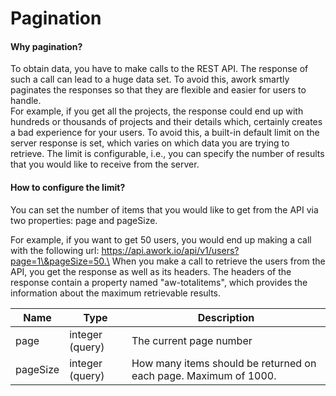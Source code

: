 # Pagination

#### Why pagination? <a href="paginationintherestapi-whypagination" id="paginationintherestapi-whypagination"></a>

To obtain data, you have to make calls to the REST API. The response of such a call can lead to a huge data set. To avoid this, awork smartly paginates the responses so that they are flexible and easier for users to handle.\
For example, if you get all the projects, the response could end up with hundreds or thousands of projects and their details which, certainly creates a bad experience for your users. To avoid this, a built-in default limit on the server response is set, which varies on which data you are trying to retrieve. The limit is configurable, i.e., you can specify the number of results that you would like to receive from the server.

#### How to configure the limit? <a href="paginationintherestapi-whypagination" id="paginationintherestapi-whypagination"></a>

You can set the number of items that you would like to get from the API via two properties: page and pageSize.

For example, if you want to get 50 users, you would end up making a call with the following url: https://api.awork.io/api/v1/users?page=1\&pageSize=50.\
When you make a call to retrieve the users from the API, you get the response as well as its headers. The headers of the response contain a property named "aw-totalitems", which provides the information about the maximum retrievable results.

| Name     | Type            | Description                                                      |
| -------- | --------------- | ---------------------------------------------------------------- |
| page     | integer (query) | The current page number                                          |
| pageSize | integer (query) | How many items should be returned on each page. Maximum of 1000. |

